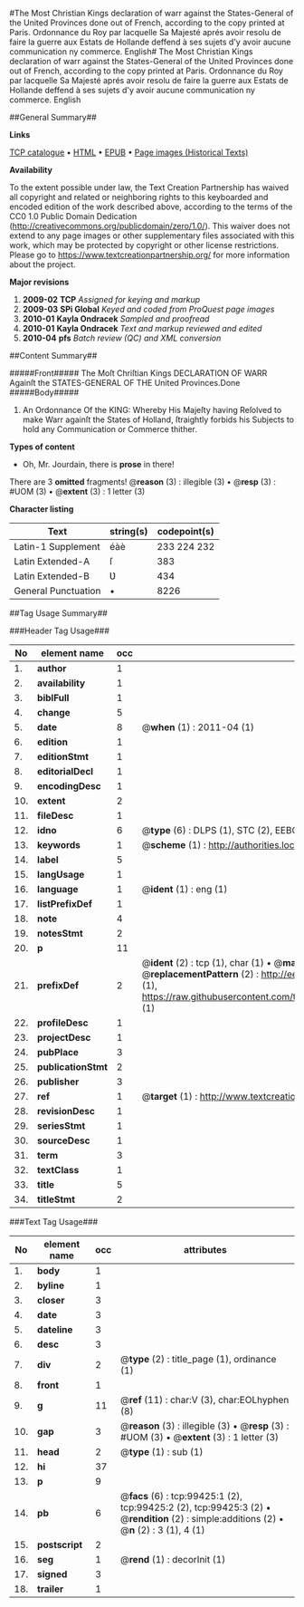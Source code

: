 #The Most Christian Kings declaration of warr against the States-General of the United Provinces done out of French, according to the copy printed at Paris. Ordonnance du Roy par lacquelle Sa Majesté aprés avoir resolu de faire la guerre aux Estats de Hollande deffend à ses sujets d'y avoir aucune communication ny commerce. English#
The Most Christian Kings declaration of warr against the States-General of the United Provinces done out of French, according to the copy printed at Paris.
Ordonnance du Roy par lacquelle Sa Majesté aprés avoir resolu de faire la guerre aux Estats de Hollande deffend à ses sujets d'y avoir aucune communication ny commerce. English

##General Summary##

**Links**

[TCP catalogue](http://www.ota.ox.ac.uk/tcp/)  • 
[HTML](http://tei.it.ox.ac.uk/tcp/Texts-HTML/free/A49/A49217.html)  • 
[EPUB](http://tei.it.ox.ac.uk/tcp/Texts-EPUB/free/A49/A49217.epub) • 
[Page images (Historical Texts)](https://historicaltexts.jisc.ac.uk/eebo-13413001e)

**Availability**

To the extent possible under law, the Text Creation Partnership has waived all copyright and related or neighboring rights to this keyboarded and encoded edition of the work described above, according to the terms of the CC0 1.0 Public Domain Dedication (http://creativecommons.org/publicdomain/zero/1.0/). This waiver does not extend to any page images or other supplementary files associated with this work, which may be protected by copyright or other license restrictions. Please go to https://www.textcreationpartnership.org/ for more information about the project.

**Major revisions**

1. __2009-02__ __TCP__ *Assigned for keying and markup*
1. __2009-03__ __SPi Global__ *Keyed and coded from ProQuest page images*
1. __2010-01__ __Kayla Ondracek__ *Sampled and proofread*
1. __2010-01__ __Kayla Ondracek__ *Text and markup reviewed and edited*
1. __2010-04__ __pfs__ *Batch review (QC) and XML conversion*

##Content Summary##

#####Front#####
The Moſt Chriſtian Kings DECLARATION OF WARR Againſt the STATES-GENERAL OF THE United Provinces.Done
#####Body#####

1. An Ordonnance Of the KING: Whereby His Majeſty having Reſolved to make Warr againſt the States of Holland, ſtraightly forbids his Subjects to hold any Communication or Commerce thither.

**Types of content**

  * Oh, Mr. Jourdain, there is **prose** in there!

There are 3 **omitted** fragments! 
 @__reason__ (3) : illegible (3)  •  @__resp__ (3) : #UOM (3)  •  @__extent__ (3) : 1 letter (3)

**Character listing**


|Text|string(s)|codepoint(s)|
|---|---|---|
|Latin-1 Supplement|éàè|233 224 232|
|Latin Extended-A|ſ|383|
|Latin Extended-B|Ʋ|434|
|General Punctuation|•|8226|

##Tag Usage Summary##

###Header Tag Usage###

|No|element name|occ|attributes|
|---|---|---|---|
|1.|__author__|1||
|2.|__availability__|1||
|3.|__biblFull__|1||
|4.|__change__|5||
|5.|__date__|8| @__when__ (1) : 2011-04 (1)|
|6.|__edition__|1||
|7.|__editionStmt__|1||
|8.|__editorialDecl__|1||
|9.|__encodingDesc__|1||
|10.|__extent__|2||
|11.|__fileDesc__|1||
|12.|__idno__|6| @__type__ (6) : DLPS (1), STC (2), EEBO-CITATION (1), OCLC (1), VID (1)|
|13.|__keywords__|1| @__scheme__ (1) : http://authorities.loc.gov/ (1)|
|14.|__label__|5||
|15.|__langUsage__|1||
|16.|__language__|1| @__ident__ (1) : eng (1)|
|17.|__listPrefixDef__|1||
|18.|__note__|4||
|19.|__notesStmt__|2||
|20.|__p__|11||
|21.|__prefixDef__|2| @__ident__ (2) : tcp (1), char (1)  •  @__matchPattern__ (2) : ([0-9\-]+):([0-9IVX]+) (1), (.+) (1)  •  @__replacementPattern__ (2) : http://eebo.chadwyck.com/downloadtiff?vid=$1&page=$2 (1), https://raw.githubusercontent.com/textcreationpartnership/Texts/master/tcpchars.xml#$1 (1)|
|22.|__profileDesc__|1||
|23.|__projectDesc__|1||
|24.|__pubPlace__|3||
|25.|__publicationStmt__|2||
|26.|__publisher__|3||
|27.|__ref__|1| @__target__ (1) : http://www.textcreationpartnership.org/docs/. (1)|
|28.|__revisionDesc__|1||
|29.|__seriesStmt__|1||
|30.|__sourceDesc__|1||
|31.|__term__|3||
|32.|__textClass__|1||
|33.|__title__|5||
|34.|__titleStmt__|2||


###Text Tag Usage###

|No|element name|occ|attributes|
|---|---|---|---|
|1.|__body__|1||
|2.|__byline__|1||
|3.|__closer__|3||
|4.|__date__|3||
|5.|__dateline__|3||
|6.|__desc__|3||
|7.|__div__|2| @__type__ (2) : title_page (1), ordinance (1)|
|8.|__front__|1||
|9.|__g__|11| @__ref__ (11) : char:V (3), char:EOLhyphen (8)|
|10.|__gap__|3| @__reason__ (3) : illegible (3)  •  @__resp__ (3) : #UOM (3)  •  @__extent__ (3) : 1 letter (3)|
|11.|__head__|2| @__type__ (1) : sub (1)|
|12.|__hi__|37||
|13.|__p__|9||
|14.|__pb__|6| @__facs__ (6) : tcp:99425:1 (2), tcp:99425:2 (2), tcp:99425:3 (2)  •  @__rendition__ (2) : simple:additions (2)  •  @__n__ (2) : 3 (1), 4 (1)|
|15.|__postscript__|2||
|16.|__seg__|1| @__rend__ (1) : decorInit (1)|
|17.|__signed__|3||
|18.|__trailer__|1||
